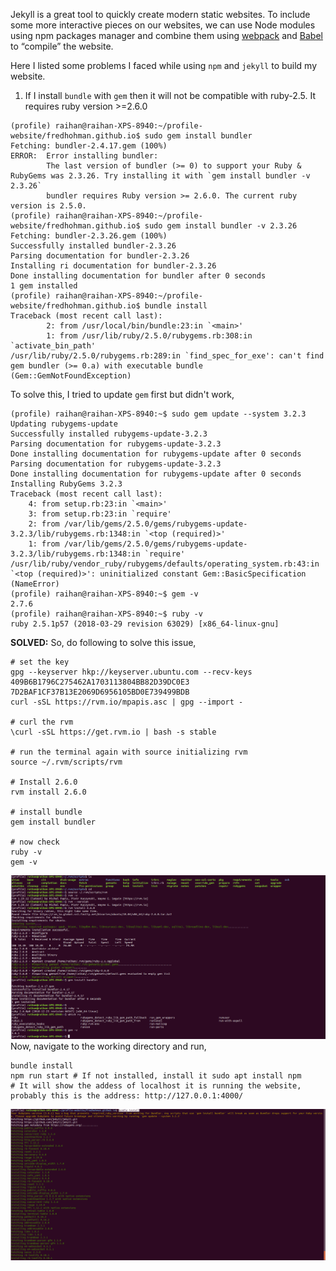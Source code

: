 Jekyll is a great tool to quickly create modern static websites. To include some more interactive pieces on our websites, we can use Node modules using npm packages manager and combine them using [webpack](https://webpack.js.org/) and [Babel](https://babeljs.io/) to “compile” the website.

Here I listed some problems I faced while using `npm` and `jekyll` to build my website.
1. If I install `bundle` with `gem` then it will not be compatible with ruby-2.5. It requires ruby version >=2.6.0
```
(profile) raihan@raihan-XPS-8940:~/profile-website/fredhohman.github.io$ sudo gem install bundler
Fetching: bundler-2.4.17.gem (100%)
ERROR:  Error installing bundler:
        The last version of bundler (>= 0) to support your Ruby & RubyGems was 2.3.26. Try installing it with `gem install bundler -v 2.3.26`
        bundler requires Ruby version >= 2.6.0. The current ruby version is 2.5.0.
(profile) raihan@raihan-XPS-8940:~/profile-website/fredhohman.github.io$ sudo gem install bundler -v 2.3.26
Fetching: bundler-2.3.26.gem (100%)
Successfully installed bundler-2.3.26
Parsing documentation for bundler-2.3.26
Installing ri documentation for bundler-2.3.26
Done installing documentation for bundler after 0 seconds
1 gem installed
(profile) raihan@raihan-XPS-8940:~/profile-website/fredhohman.github.io$ bundle install
Traceback (most recent call last):
        2: from /usr/local/bin/bundle:23:in `<main>'
        1: from /usr/lib/ruby/2.5.0/rubygems.rb:308:in `activate_bin_path'
/usr/lib/ruby/2.5.0/rubygems.rb:289:in `find_spec_for_exe': can't find gem bundler (>= 0.a) with executable bundle (Gem::GemNotFoundException)
```

To solve this, I tried to update `gem` first but didn't work,
```
(profile) raihan@raihan-XPS-8940:~$ sudo gem update --system 3.2.3
Updating rubygems-update
Successfully installed rubygems-update-3.2.3
Parsing documentation for rubygems-update-3.2.3
Done installing documentation for rubygems-update after 0 seconds
Parsing documentation for rubygems-update-3.2.3
Done installing documentation for rubygems-update after 0 seconds
Installing RubyGems 3.2.3
Traceback (most recent call last):
	4: from setup.rb:23:in `<main>'
	3: from setup.rb:23:in `require'
	2: from /var/lib/gems/2.5.0/gems/rubygems-update-3.2.3/lib/rubygems.rb:1348:in `<top (required)>'
	1: from /var/lib/gems/2.5.0/gems/rubygems-update-3.2.3/lib/rubygems.rb:1348:in `require'
/usr/lib/ruby/vendor_ruby/rubygems/defaults/operating_system.rb:43:in `<top (required)>': uninitialized constant Gem::BasicSpecification (NameError)
(profile) raihan@raihan-XPS-8940:~$ gem -v
2.7.6
(profile) raihan@raihan-XPS-8940:~$ ruby -v
ruby 2.5.1p57 (2018-03-29 revision 63029) [x86_64-linux-gnu]
```

**SOLVED:** So, do following to solve this issue,
```
# set the key
gpg --keyserver hkp://keyserver.ubuntu.com --recv-keys 409B6B1796C275462A1703113804BB82D39DC0E3 7D2BAF1CF37B13E2069D6956105BD0E739499BDB 
curl -sSL https://rvm.io/mpapis.asc | gpg --import -

# curl the rvm
\curl -sSL https://get.rvm.io | bash -s stable

# run the terminal again with source initializing rvm
source ~/.rvm/scripts/rvm

# Install 2.6.0
rvm install 2.6.0

# install bundle
gem install bundler

# now check
ruby -v
gem -v
```
![jekyll-error.png](pics/jekyll-error.png)
Now, navigate to the working directory and run,
```
bundle install
npm run start # If not installed, install it sudo apt install npm
# It will show the addess of localhost it is running the website, probably this is the address: http://127.0.0.1:4000/
```
![profile-1.png](pics/profile-1.png)


